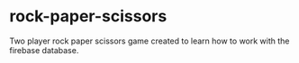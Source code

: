 # rock-paper-scissors
Two player rock paper scissors game created to learn how to work with the firebase database.
